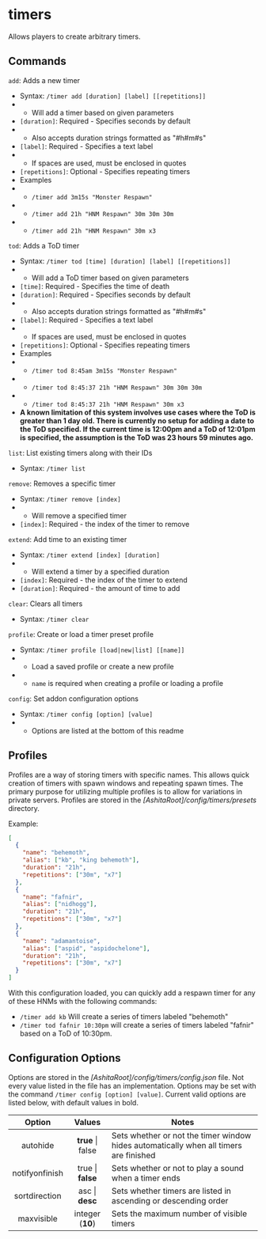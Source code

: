 # timers

Allows players to create arbitrary timers.

## Commands
`add`: Adds a new timer
* Syntax: `/timer add [duration] [label] [[repetitions]]`
* * Will add a timer based on given parameters
* `[duration]`: Required - Specifies seconds by default
* * Also accepts duration strings formatted as "#h#m#s"
* `[label]`: Required - Specifies a text label
* * If spaces are used, must be enclosed in quotes
* `[repetitions]`: Optional - Specifies repeating timers
* Examples
* * `/timer add 3m15s "Monster Respawn"`
* * `/timer add 21h "HNM Respawn" 30m 30m 30m`
* * `/timer add 21h "HNM Respawn" 30m x3`

`tod`: Adds a ToD timer
* Syntax: `/timer tod [time] [duration] [label] [[repetitions]]`
* * Will add a ToD timer based on given parameters
* `[time]`: Required - Specifies the time of death
* `[duration]`: Required - Specifies seconds by default
* * Also accepts duration strings formatted as "#h#m#s"
* `[label]`: Required - Specifies a text label
* * If spaces are used, must be enclosed in quotes
* `[repetitions]`: Optional - Specifies repeating timers
* Examples
* * `/timer tod 8:45am 3m15s "Monster Respawn"`
* * `/timer tod 8:45:37 21h "HNM Respawn" 30m 30m 30m`
* * `/timer tod 8:45:37 21h "HNM Respawn" 30m x3`
* **A known limitation of this system involves use cases where the ToD is greater than 1 day old. There is currently no setup for adding a date to the ToD specified. If the current time is 12:00pm and a ToD of 12:01pm is specified, the assumption is the ToD was 23 hours 59 minutes ago.**

`list`: List existing timers along with their IDs
* Syntax: `/timer list`

`remove`: Removes a specific timer
* Syntax: `/timer remove [index]`
* * Will remove a specified timer
* `[index]`: Required - the index of the timer to remove

`extend`: Add time to an existing timer
* Syntax: `/timer extend [index] [duration]`
* * Will extend a timer by a specified duration
* `[index]`: Required - the index of the timer to extend
* `[duration]`: Required - the amount of time to add

`clear`: Clears all timers
* Syntax: `/timer clear`

`profile`: Create or load a timer preset profile
* Syntax: `/timer profile [load|new|list] [[name]]`
* * Load a saved profile or create a new profile
* * `name` is required when creating a profile or loading a profile

`config`: Set addon configuration options
* Syntax: `/timer config [option] [value]`
* * Options are listed at the bottom of this readme
  
## Profiles
Profiles are a way of storing timers with specific names. This allows quick creation of timers with spawn windows and repeating spawn times. The primary purpose for utilizing multiple profiles is to allow for variations in private servers. Profiles are stored in the *[AshitaRoot]/config/timers/presets* directory.

Example:
```json
[
  {
    "name": "behemoth",
    "alias": ["kb", "king behemoth"],
    "duration": "21h",
    "repetitions": ["30m", "x7"]
  },
  {
    "name": "fafnir",
    "alias": ["nidhogg"],
    "duration": "21h",
    "repetitions": ["30m", "x7"]
  },
  {
    "name": "adamantoise",
    "alias": ["aspid", "aspidochelone"],
    "duration": "21h",
    "repetitions": ["30m", "x7"]
  }
]
```
With this configuration loaded, you can quickly add a respawn timer for any of these HNMs with the following commands:
* `/timer add kb` Will create a series of timers labeled "behemoth"
* `/timer tod fafnir 10:30pm` will create a series of timers labeled "fafnir" based on a ToD of 10:30pm.

## Configuration Options
Options are stored in the *[AshitaRoot]/config/timers/config.json* file. Not every value listed in the file has an implementation. Options may be set with the command `/timer config [option] [value]`. Current valid options are listed below, with default values in bold.

| Option | Values | Notes |
| :---: | :---: | --- |
| autohide | **true** \| false | Sets whether or not the timer window hides automatically when all timers are finished
| notifyonfinish | true \| **false** | Sets whether or not to play a sound when a timer ends
| sortdirection | asc \| **desc** | Sets whether timers are listed in ascending or descending order
| maxvisible | integer (**10**) | Sets the maximum number of visible timers
